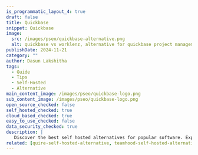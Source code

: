 ```yaml
---
is_programmatic_layout_4: true
draft: false
title: Quickbase
snippet: Quickbase
image:
  src: /images/pseo/quickbase-alternative.png
  alt: quickbase vs worklenz, alternative for quickbase project managemet tool, task management, resource management, productivity, self-hosted
publishDate: 2024-11-21
category: ""
author: Dasun Lakshitha
tags:
  - Guide
  - Tips
  - Self-Hosted
  - Alternative
main_content_image: /images/pseo/quickbase-logo.png
sub_content_image: /images/pseo/quickbase-logo.png
open_source_checked: false
self_hosted_checked: true
cloud_based_checked: true
easy_to_use_checked: false
data_security_checked: true
description: |
   Discover the best self hosted alternatives for popular software. Explore our comprehensive guides and find the perfect solution for your needs today.
related: [quire-self-hosted-alternative, teamhood-self-hosted-alternative, mondaycom-self-hosted-alternative, notion-self-hosted-alternative]
---
```

